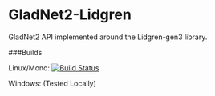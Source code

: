 # GladNet2-Lidgren
GladNet2 API implemented around the Lidgren-gen3 library.


###Builds

Linux/Mono: [![Build Status](https://travis-ci.org/HelloKitty/GladNet2-Lidgren.svg?branch=master)](https://travis-ci.org/HelloKitty/GladNet2-Lidgren)

Windows: (Tested Locally)
